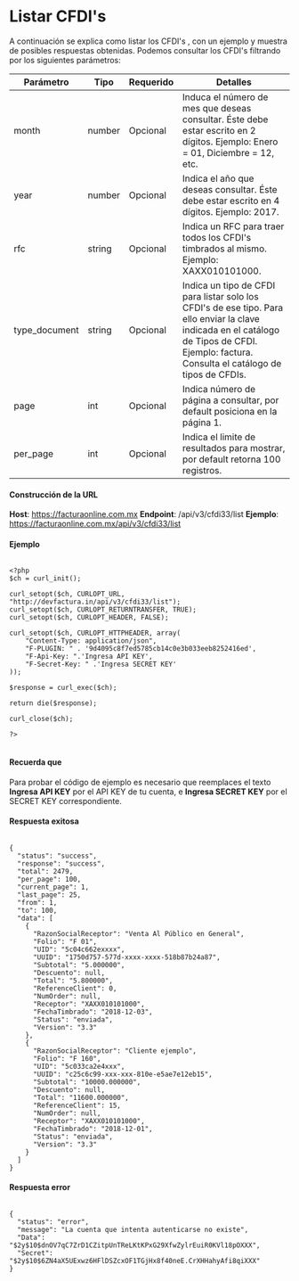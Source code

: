# Listar CFDI's

A continuación se explica como listar los CFDI's , con un ejemplo y  muestra de posibles respuestas obtenidas.
Podemos consultar los CFDI's filtrando por los siguientes parámetros:

<table>
    <thead>
        <tr>
            <th>Parámetro</th>
            <th>Tipo</th>
            <th>Requerido</th>
            <th>Detalles</th>
        </tr>
    </thead>
    <body>
        <tr>
            <td>month</td>
            <td>number</td>
            <td>Opcional</td>
            <td>Induca el número de mes que deseas consultar. Éste debe estar escrito en 2 dígitos. Ejemplo: Enero = 01, Diciembre = 12, etc.</td>
        </tr>
        <tr>
            <td>year</td>
            <td>number</td>
            <td>Opcional</td>
            <td>Indica el año que deseas consultar. Éste debe estar escrito en 4 dígitos. Ejemplo: 2017.</td>
        </tr>
        <tr>
            <td>rfc</td>
            <td>string</td>
            <td>Opcional</td>
            <td>Indica un RFC para traer todos los CFDI's timbrados al mismo. Ejemplo: XAXX010101000.</td>
        </tr>
        <tr>
            <td>type_document</td>
            <td>string</td>
            <td>Opcional</td>
            <td>Indica un tipo de CFDI para listar solo los CFDI's de ese tipo. Para ello enviar la clave indicada en el catálogo de Tipos de CFDI. Ejemplo: factura. Consulta el catálogo de tipos de CFDIs.</td>
        </tr>
        <tr>
            <td>page</td>
            <td>int</td>
            <td>Opcional</td>
            <td>Indica número de página a consultar, por default posiciona en la página 1.</td>
        </tr>
        <tr>
            <td>per_page</td>
            <td>int</td>
            <td>Opcional</td>
            <td>Indica el limite de resultados para mostrar, por default retorna 100 registros.</td>
        </tr>
    </body>
</table>


#### Construcción de la URL

**Host**: https://facturaonline.com.mx
**Endpoint**:  /api/v3/cfdi33/list
**Ejemplo**:  https://facturaonline.com.mx/api/v3/cfdi33/list


#### Ejemplo

```

<?php
$ch = curl_init();

curl_setopt($ch, CURLOPT_URL, "http://devfactura.in/api/v3/cfdi33/list");
curl_setopt($ch, CURLOPT_RETURNTRANSFER, TRUE);
curl_setopt($ch, CURLOPT_HEADER, FALSE);

curl_setopt($ch, CURLOPT_HTTPHEADER, array(
    "Content-Type: application/json",
    "F-PLUGIN: " . '9d4095c8f7ed5785cb14c0e3b033eeb8252416ed',
    "F-Api-Key: ".'Ingresa API KEY',
    "F-Secret-Key: " .'Ingresa SECRET KEY'
));

$response = curl_exec($ch);

return die($response);

curl_close($ch);

?>


```


#### Recuerda que

Para probar el código de ejemplo es necesario que reemplaces el texto  **Ingresa API KEY**  por el API KEY de tu cuenta, e **Ingresa SECRET KEY**  por el SECRET KEY correspondiente.


#### Respuesta exitosa

```

{
  "status": "success",
  "response": "success",
  "total": 2479,
  "per_page": 100,
  "current_page": 1,
  "last_page": 25,
  "from": 1,
  "to": 100,
  "data": [
    {
      "RazonSocialReceptor": "Venta Al Público en General",
      "Folio": "F 01",
      "UID": "5c04c662exxxx",
      "UUID": "1750d757-577d-xxxx-xxxx-518b87b24a87",
      "Subtotal": "5.000000",
      "Descuento": null,
      "Total": "5.800000",
      "ReferenceClient": 0,
      "NumOrder": null,
      "Receptor": "XAXX010101000",
      "FechaTimbrado": "2018-12-03",
      "Status": "enviada",
      "Version": "3.3"
    },
    {
      "RazonSocialReceptor": "Cliente ejemplo",
      "Folio": "F 160",
      "UID": "5c033ca2e4xxx",
      "UUID": "c25c6c99-xxx-xxx-810e-e5ae7e12eb15",
      "Subtotal": "10000.000000",
      "Descuento": null,
      "Total": "11600.000000",
      "ReferenceClient": 15,
      "NumOrder": null,
      "Receptor": "XAXX010101000",
      "FechaTimbrado": "2018-12-01",
      "Status": "enviada",
      "Version": "3.3"
    }
  ]
}

```


#### Respuesta error

```

{
  "status": "error",
  "message": "La cuenta que intenta autenticarse no existe",
  "Data": "$2y$10$dnOV7qC7ZrD1CZitpUnTReLKtKPxG29XfwZylrEuiR0KVl18pOXXX",
  "Secret": "$2y$10$6ZN4aX5UExwz6HFlDSZcxOF1TGjHx8f40neE.CrXHHahyAfi8qiXXX"
}

```
